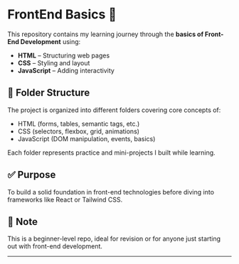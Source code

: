 # FrontEnd Basics 🚀

This repository contains my learning journey through the **basics of Front-End Development** using:

- **HTML** – Structuring web pages  
- **CSS** – Styling and layout  
- **JavaScript** – Adding interactivity

## 📁 Folder Structure

The project is organized into different folders covering core concepts of:

- HTML (forms, tables, semantic tags, etc.)
- CSS (selectors, flexbox, grid, animations)
- JavaScript (DOM manipulation, events, basics)

Each folder represents practice and mini-projects I built while learning.

## ✅ Purpose

To build a solid foundation in front-end technologies before diving into frameworks like React or Tailwind CSS.

## 📌 Note

This is a beginner-level repo, ideal for revision or for anyone just starting out with front-end development.

---

